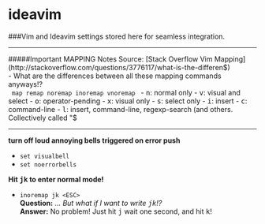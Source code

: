 # ideavim
###Vim and Ideavim settings stored here for seamless integration. 
<hr>
#####Important MAPPING Notes
Source: [Stack Overflow Vim Mapping](http://stackoverflow.com/questions/3776117/what-is-the-differen$)<br>
- What are the differences between all these mapping commands anyways!?<br> <code> map remap noremap inoremap vnoremap </code>
-  <kbd>n</kbd>: normal only
-  <kbd>v</kbd>: visual and select
-  <kbd>o</kbd>: operator-pending
-  <kbd>x</kbd>: visual only
-  <kbd>s</kbd>: select only
-  <kbd>i</kbd>: insert
-  <kbd>c</kbd>: command-line
-  <kbd>l</kbd>: insert, command-line, regexp-search (and others. Collectively 
called "$ <br>
<hr>


<strong>turn off loud annoying bells triggered on error push</strong>
- `set visualbell` <br>
- `set noerrorbells`<br>

<strong>Hit <kbd>jk</kbd> to enter normal mode!</strong>
- `inoremap jk <ESC>`<br>
    <strong>Question:</strong> <em> ... But what if I want to write <kbd>jk</kbd>!? </em><br>
    <strong>Answer:</strong> No problem! Just hit <kbd>j</kbd> wait one second, and hit <kbd>k</kbd>!
